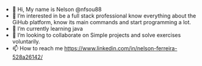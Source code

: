 - 👋 Hi, My name is Nelson @nfsou88
- 👀 I’m interested in be a full stack professional know everything about the GiHub platform, know its main commands and start programming a lot.
- 🌱 I’m currently learning java
- 💞️ I’m looking to collaborate on Simple projects and solve exercises voluntarily.
- 📫 How to reach me https://www.linkedin.com/in/nelson-ferreira-528a26142/

<!---
nfsou88/nfsou88 is a ✨ special ✨ repository because its `README.md` (this file) appears on your GitHub profile.
You can click the Preview link to take a look at your changes.
--->
